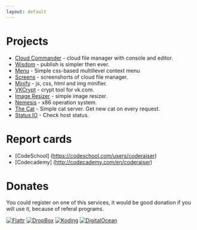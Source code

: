 ```yaml
---
layout: default
---
```


Projects
=====================

- [Cloud Commander](http://cloudcmd.io "Cloud Commander") - cloud file manager with console and editor.
- [Wisdom](https://github.com/coderaiser/wisdom "Wisdom") - publish is simpler then ever.
- [Menu](http://coderaiser.github.io/menu "Menu") - Simple css-based multillevel context menu
- [Screens](http://screen.cloudcmd.io "Screens of file manager") - screenshorts of cloud file manager.
- [Minify](http://coderaiser.github.io/minify "Minify") - js, css, html and img minifier.
- [VKCrypt](http://coderaiser.github.io/vkcrypt "VKCrypt") - crypt tool for vk.com.
- [Image Resizer](http://coderaiser.github.io/image-resizer/) - simple image resizer.
- [Nemesis](http://coderaiser.github.io/nemesis "Nemesis") - x86 operation system.
- [The Cat](http://coderaiser.github.io/thecat "The Cat") - Simple cat server. Get new cat on every request.
- [Status IO](http://coderaiser.github.io/status-io "Status IO") - Check host status.

Report cards
=====================

- [CodeSchool]          (https://codeschool.com/users/coderaiser)
- [Codecademy]          (http://codecademy.com/en/coderaiser)

Donates
=====================
You could register on one of this services, it would be good donation 
if you will use it, because of referal programs.

[![Flattr][FlattrIMG]][FlattrURL]
[![DropBox][DropBoxIMG]][DropBoxURL]
[![Koding][KodingIMG]][KodingURL]
[![DigitalOcean][DigitalOceanIMG]][DigitalOceanURL]

[FlattrIMG]:                https://api.flattr.com/button/flattr-badge-large.png
[DropBoxIMG]:               https://cf.dropboxstatic.com/static/images/favicon-vflk5FiAC.ico
[KodingIMG]:                https://koding.com/a/images/favicon.ico
[DigitalOceanIMG]:          https://www.filepicker.io/api/file/cIYC9tyqTGCgV2iqAx05/convert?w=32&h=32

[FlattrURL]:                https://flattr.com/submit/auto?user_id=coderaiser&url=github.com/coderaiser/coderaiser.github.io&title=coderaiser.github.io&language=&tags=github&category=everything "Flattr"
[DropBoxURL]:               https://db.tt/z282RbT1xU "DropBox"
[KodingURL]:                https://koding.com/R/cloudcmd "Koding"
[DigitalOceanURL]:          https://m.do.co/c/331c4947c5df "Digital Ocean"
